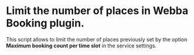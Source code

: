 # Limit the number of places in Webba Booking plugin.
This script allows to limit the number of places previously set by the option **Maximum booking count per time slot** in the service settings.

